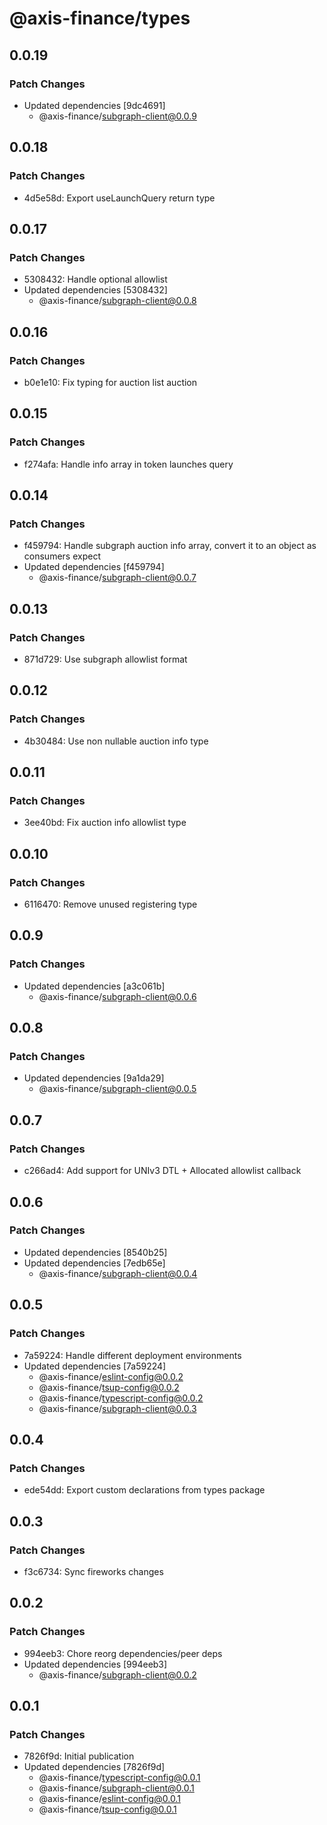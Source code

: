 # @axis-finance/types

## 0.0.19

### Patch Changes

- Updated dependencies [9dc4691]
  - @axis-finance/subgraph-client@0.0.9

## 0.0.18

### Patch Changes

- 4d5e58d: Export useLaunchQuery return type

## 0.0.17

### Patch Changes

- 5308432: Handle optional allowlist
- Updated dependencies [5308432]
  - @axis-finance/subgraph-client@0.0.8

## 0.0.16

### Patch Changes

- b0e1e10: Fix typing for auction list auction

## 0.0.15

### Patch Changes

- f274afa: Handle info array in token launches query

## 0.0.14

### Patch Changes

- f459794: Handle subgraph auction info array, convert it to an object as consumers expect
- Updated dependencies [f459794]
  - @axis-finance/subgraph-client@0.0.7

## 0.0.13

### Patch Changes

- 871d729: Use subgraph allowlist format

## 0.0.12

### Patch Changes

- 4b30484: Use non nullable auction info type

## 0.0.11

### Patch Changes

- 3ee40bd: Fix auction info allowlist type

## 0.0.10

### Patch Changes

- 6116470: Remove unused registering type

## 0.0.9

### Patch Changes

- Updated dependencies [a3c061b]
  - @axis-finance/subgraph-client@0.0.6

## 0.0.8

### Patch Changes

- Updated dependencies [9a1da29]
  - @axis-finance/subgraph-client@0.0.5

## 0.0.7

### Patch Changes

- c266ad4: Add support for UNIv3 DTL + Allocated allowlist callback

## 0.0.6

### Patch Changes

- Updated dependencies [8540b25]
- Updated dependencies [7edb65e]
  - @axis-finance/subgraph-client@0.0.4

## 0.0.5

### Patch Changes

- 7a59224: Handle different deployment environments
- Updated dependencies [7a59224]
  - @axis-finance/eslint-config@0.0.2
  - @axis-finance/tsup-config@0.0.2
  - @axis-finance/typescript-config@0.0.2
  - @axis-finance/subgraph-client@0.0.3

## 0.0.4

### Patch Changes

- ede54dd: Export custom declarations from types package

## 0.0.3

### Patch Changes

- f3c6734: Sync fireworks changes

## 0.0.2

### Patch Changes

- 994eeb3: Chore reorg dependencies/peer deps
- Updated dependencies [994eeb3]
  - @axis-finance/subgraph-client@0.0.2

## 0.0.1

### Patch Changes

- 7826f9d: Initial publication
- Updated dependencies [7826f9d]
  - @axis-finance/typescript-config@0.0.1
  - @axis-finance/subgraph-client@0.0.1
  - @axis-finance/eslint-config@0.0.1
  - @axis-finance/tsup-config@0.0.1
